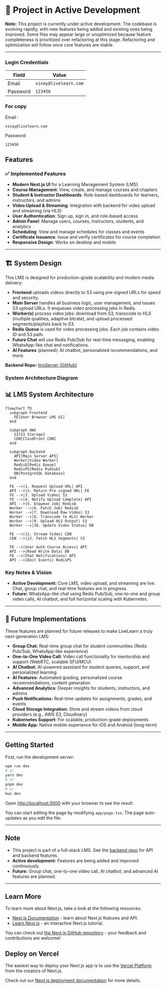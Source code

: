 # 🚧 Project in Active Development

**Note:** This project is currently under active development. The codebase is evolving rapidly, with new features being added and existing ones being improved. Some files may appear large or unoptimized because feature completeness is prioritized over refactoring at this stage. Refactoring and optimization will follow once core features are stable.

---

### Login Credentials

| Field    | Value                    |
|----------|--------------------------|
| Email    | `vinay@livelearn.com`    |
| Password | `123456`                 |

### For copy
Email :
```
vinay@livelearn.com
```
Password: 
```
123456
```

## Features

### ✅ Implemented Features
- **Modern Next.js UI** for a Learning Management System (LMS)
- **Course Management**: View, create, and manage courses and chapters
- **Student & Instructor Dashboards**: Role-based dashboards for learners, instructors, and admins
- **Video Upload & Streaming**: Integration with backend for video upload and streaming (via HLS)
- **User Authentication**: Sign up, sign in, and role-based access
- **Admin Panel**: Manage users, courses, instructors, students, and analytics
- **Scheduling**: View and manage schedules for classes and events
- **Certificate Issuance**: Issue and verify certificates for course completion
- **Responsive Design**: Works on desktop and mobile

---

## 🏗️ System Design

This LMS is designed for production-grade scalability and modern media delivery:

- **Frontend** uploads videos directly to S3 using pre-signed URLs for speed and security.
- **Main Server** handles all business logic, user management, and issues S3 upload URLs. It enqueues video processing jobs in Redis.
- **Worker(s)** process video jobs: download from S3, transcode to HLS (multiple qualities, adaptive bitrate), and upload processed segments/playlists back to S3.
- **Redis Queue** is used for video processing jobs. Each job contains video ID and S3 path.
- **Future Chat** will use Redis Pub/Sub for real-time messaging, enabling WhatsApp-like chat and notifications.
- **AI Features** (planned): AI chatbot, personalized recommendations, and more.

**Backend Repo:** [lmsServer (GitHub)](https://github.com/margamvinay7/lmsServer)

### System Architecture Diagram

## 📊 LMS System Architecture

```mermaid
flowchart TD
  subgraph Frontend
    FE[User Browser LMS UI]
  end

  subgraph AWS
    S3[S3 Storage]
    CDN[CloudFront CDN]
  end

  subgraph Backend
    API[Main Server API]
    Worker[Video Worker]
    RedisQ[Redis Queue]
    RedisPS[Redis PubSub]
    DB[PostgreSQL Database]
  end

  FE -->|1. Request Upload URL| API
  API -->|2. Return Pre signed URL| FE
  FE -->|3. Upload Video| S3
  FE -->|4. Notify Upload Complete| API
  API -->|5. Enqueue Job| RedisQ
  Worker -->|6. Fetch Job| RedisQ
  Worker -->|7. Download Raw Video| S3
  Worker -->|8. Transcode to HLS| Worker
  Worker -->|9. Upload HLS Output| S3
  Worker -->|10. Update Video Status| DB

  FE -->|11. Stream Video| CDN
  CDN -->|12. Fetch HLS Segments| S3

  FE -->|User Auth Course Access| API
  API -->|Read Write Data| DB
  FE -->|Chat Notifications| API
  API -->|Emit Events| RedisPS
```




### Key Notes & Vision
- **Active Development:** Core LMS, video upload, and streaming are live. Chat, group chat, and real-time features are in progress.
- **Future:** WhatsApp-like chat using Redis Pub/Sub, one-to-one and group video calls, AI chatbot, and full horizontal scaling with Kubernetes.

---

## 🚀 Future Implementations

These features are planned for future releases to make LiveLearn a truly next-generation LMS:

- **Group Chat:** Real-time group chat for student communities (Redis Pub/Sub, WhatsApp-like experience)
- **One-to-One Video Call:** Video call functionality for mentorship and support (WebRTC, scalable SFU/MCU)
- **AI Chatbot:** AI-powered assistant for student queries, support, and personalized learning
- **AI Features:** Automated grading, personalized course recommendations, content generation
- **Advanced Analytics:** Deeper insights for students, instructors, and admins
- **Push Notifications:** Real-time updates for assignments, grades, and events
- **Cloud Storage Integration:** Store and stream videos from cloud providers (e.g., AWS S3, Cloudinary)
- **Kubernetes Support:** For scalable, production-grade deployments
- **Mobile App:** Native mobile experience for iOS and Android (long-term)

---

## Getting Started

First, run the development server:

```bash
npm run dev
# or
yarn dev
# or
pnpm dev
# or
bun dev
```

Open [http://localhost:3000](http://localhost:3000) with your browser to see the result.

You can start editing the page by modifying `app/page.tsx`. The page auto-updates as you edit the file.

---

## Note
- This project is part of a full-stack LMS. See the [backend repo](https://github.com/margamvinay7/lmsServer) for API and backend features.
- **Active development:** Features are being added and improved continuously.
- **Future:** Group chat, one-to-one video call, AI chatbot, and advanced AI features are planned.

---

## Learn More

To learn more about Next.js, take a look at the following resources:

- [Next.js Documentation](https://nextjs.org/docs) - learn about Next.js features and API.
- [Learn Next.js](https://nextjs.org/learn) - an interactive Next.js tutorial.

You can check out [the Next.js GitHub repository](https://github.com/vercel/next.js) - your feedback and contributions are welcome!

## Deploy on Vercel

The easiest way to deploy your Next.js app is to use the [Vercel Platform](https://vercel.com/new?utm_medium=default-template&filter=next.js&utm_source=create-next-app&utm_campaign=create-next-app-readme) from the creators of Next.js.

Check out our [Next.js deployment documentation](https://nextjs.org/docs/app/building-your-application/deploying) for more details.
